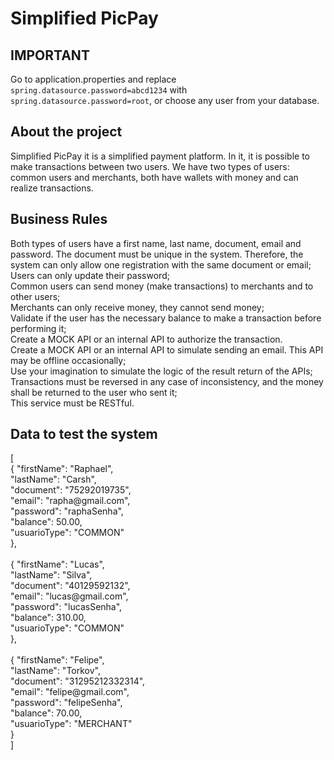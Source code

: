 ﻿<h1>Simplified PicPay</h1>


<h2>IMPORTANT</h2>
Go to application.properties and replace <code>spring.datasource.password=abcd1234</code> with
<code>spring.datasource.password=root</code>, or choose any user from your database.


<h2>About the project</h2>
<p>
Simplified PicPay it is a simplified payment platform. In it, it is possible to make transactions between two users.
We have two types of users: common users and merchants, both have wallets with money and can realize transactions.
</p>


<h2>Business Rules</h2>
<p>
Both types of users have a first name, last name, document, email and password. The document must be unique 
in the system. Therefore, the system can only allow one registration with the same document or email;<br>
Users can only update their password;<br>
Common users can send money (make transactions) to merchants and to other users;<br>
Merchants can only receive money, they cannot send money;<br>
Validate if the user has the necessary balance to make a transaction before performing it;<br>
Create a MOCK API or an internal API to authorize the transaction.<br>
Create a MOCK API or an internal API to simulate sending an email. This API may be offline occasionally;<br>
Use your imagination to simulate the logic of the result return of the APIs;<br>
Transactions must be reversed in any case of inconsistency, and the money shall be returned to the user who sent it;<br>
This service must be RESTful.
</p>


<h2>Data to test the system</h2>
<p>
[<br>
    {
        "firstName": "Raphael",<br>
        "lastName": "Carsh",<br>
        "document": "75292019735",<br>
        "email": "rapha@gmail.com",<br>
        "password": "raphaSenha",<br>
        "balance": 50.00,<br>
        "usuarioType": "COMMON"<br>
    },<br><br>
    {
        "firstName": "Lucas",<br>
        "lastName": "Silva",<br>
        "document": "40129592132",<br>
        "email": "lucas@gmail.com",<br>
        "password": "lucasSenha",<br>
        "balance": 310.00,<br>
        "usuarioType": "COMMON"<br>
    },<br><br>
    {
        "firstName": "Felipe",<br>
        "lastName": "Torkov",<br>
        "document": "31295212332314",<br>
        "email": "felipe@gmail.com",<br>
        "password": "felipeSenha",<br>
        "balance": 70.00,<br>
        "usuarioType": "MERCHANT"<br>
    }<br>
]
</p>
